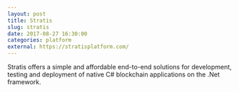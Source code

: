 ```yaml
---
layout: post
title: Stratis
slug: stratis
date: 2017-08-27 16:30:00
categories: platform
external: https://stratisplatform.com/
---
```

Stratis offers a simple and affordable end-to-end solutions for development, testing and deployment of native C# blockchain applications on the .Net framework.
